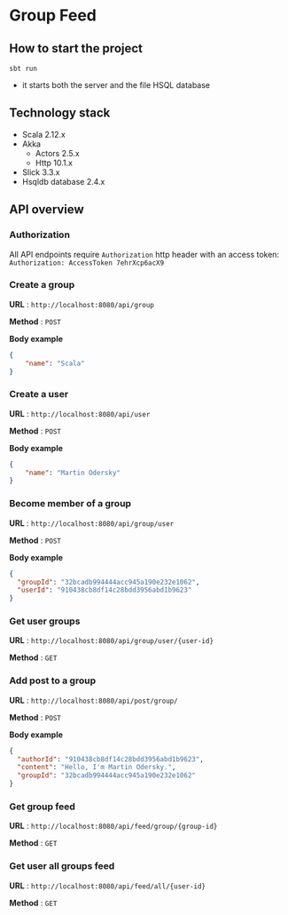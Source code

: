 # Group Feed

## How to start the project

`sbt run` 
- it starts both the server and the file HSQL database

## Technology stack
- Scala 2.12.x
- Akka
    - Actors 2.5.x
    - Http 10.1.x
- Slick 3.3.x
- Hsqldb database 2.4.x

## API overview

### Authorization
All API endpoints require `Authorization` http header with an access token:
`Authorization: AccessToken 7ehrXcp6acX9`

### Create a group

**URL** : `http://localhost:8080/api/group`

**Method** : `POST`

**Body example**

```json
{
    "name": "Scala"
}
```

### Create a user

**URL** : `http://localhost:8080/api/user`

**Method** : `POST`

**Body example**

```json
{
    "name": "Martin Odersky"
}
```

### Become member of a group

**URL** : `http://localhost:8080/api/group/user`

**Method** : `POST`

**Body example**

```json
{
  "groupId": "32bcadb994444acc945a190e232e1062",
  "userId": "910438cb8df14c28bdd3956abd1b9623"
}
```

### Get user groups

**URL** : `http://localhost:8080/api/group/user/{user-id}`

**Method** : `GET`

### Add post to a group

**URL** : `http://localhost:8080/api/post/group/`

**Method** : `POST`

**Body example**

```json
{
  "authorId": "910438cb8df14c28bdd3956abd1b9623",
  "content": "Hello, I'm Martin Odersky.",
  "groupId": "32bcadb994444acc945a190e232e1062"
}
```

### Get group feed

**URL** : `http://localhost:8080/api/feed/group/{group-id}`

**Method** : `GET`

### Get user all groups feed

**URL** : `http://localhost:8080/api/feed/all/{user-id}`

**Method** : `GET`
